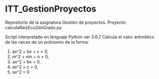 # ITT_GestionProyectos
Repositorio de la asignatura Gestión de proyectos.
Proyecto: calculaRaizEcu2doGrado.py

Script interpretado en lenguaje Python ver 3.6.7
Calcula el valor aritmético de las raices de un polinomio de la forma:
1. ax^2 + bx + c = 0,
2. m^2 + mn + n = 0, 
3. ax^2 + bx = 0, 
4. ax^2 + c = 0,  
5. ax^2 = 0
  
  
  
